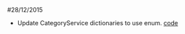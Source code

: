 #28/12/2015

- Update CategoryService dictionaries to use enum. [code](6d5b1cdeff084b5040194a0dd3e17d22b212048f)
